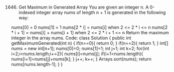 1646. Get Maximum in Generated Array
You are given an integer n. A 0-indexed integer array nums of length n + 1 is generated in the following way:

nums[0] = 0
nums[1] = 1
nums[2 * i] = nums[i] when 2 <= 2 * i <= n
nums[2 * i + 1] = nums[i] + nums[i + 1] when 2 <= 2 * i + 1 <= n
Return the maximum integer in the array nums​​​.
Code:
class Solution {
    public int getMaximumGenerated(int n) {
        if(n==0){
            return 0;
        }
        if(n==2){
            return 1;
        }
        int[] nums = new int[n+1];
        nums[0]=0;
        nums[1]=1;
        int j=1;
        int k=2;
        for(int i=2;i<nums.length;i+=2){
            nums[i]=nums[j];
            if(i+1<nums.length){
            nums[i+1]=nums[j]+nums[k];
            }
            j++;
            k++;
        }
        Arrays.sort(nums);
        return nums[nums.length-1];
    }
}